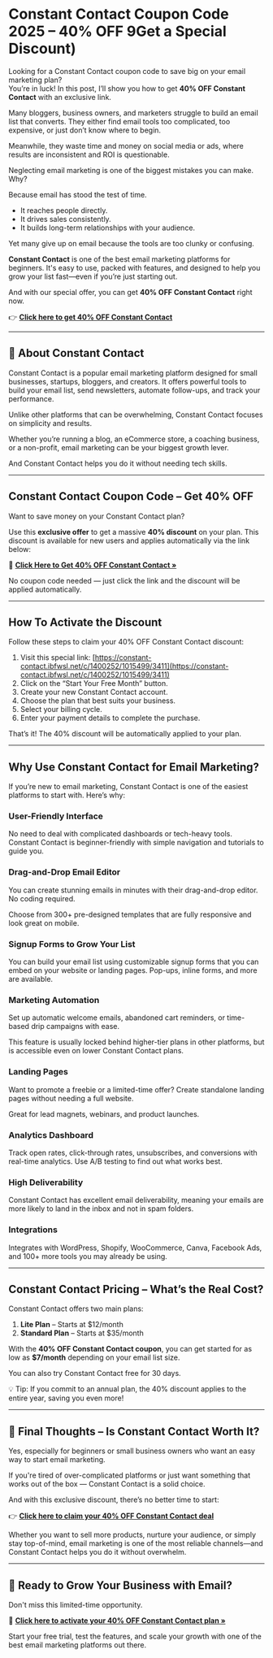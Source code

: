 # Constant Contact Coupon Code 2025 – 40% OFF 9Get a Special Discount)

Looking for a Constant Contact coupon code to save big on your email marketing plan?  
You’re in luck! In this post, I’ll show you how to get **40% OFF Constant Contact** with an exclusive link.

Many bloggers, business owners, and marketers struggle to build an email list that converts. They either find email tools too complicated, too expensive, or just don’t know where to begin.

Meanwhile, they waste time and money on social media or ads, where results are inconsistent and ROI is questionable.

Neglecting email marketing is one of the biggest mistakes you can make. Why?

Because email has stood the test of time.

- It reaches people directly.
- It drives sales consistently.
- It builds long-term relationships with your audience.

Yet many give up on email because the tools are too clunky or confusing.

**Constant Contact** is one of the best email marketing platforms for beginners. It's easy to use, packed with features, and designed to help you grow your list fast—even if you’re just starting out.

And with our special offer, you can get **40% OFF Constant Contact** right now.

👉 **[Click here to get 40% OFF Constant Contact](https://constant-contact.ibfwsl.net/c/1400252/1015499/3411)**

---

## 📨 About Constant Contact

Constant Contact is a popular email marketing platform designed for small businesses, startups, bloggers, and creators. It offers powerful tools to build your email list, send newsletters, automate follow-ups, and track your performance.

Unlike other platforms that can be overwhelming, Constant Contact focuses on simplicity and results.

Whether you’re running a blog, an eCommerce store, a coaching business, or a non-profit, email marketing can be your biggest growth lever.

And Constant Contact helps you do it without needing tech skills.

---

## Constant Contact Coupon Code – Get 40% OFF

Want to save money on your Constant Contact plan?

Use this **exclusive offer** to get a massive **40% discount** on your plan. This discount is available for new users and applies automatically via the link below:

🎉 **[Click Here to Get 40% OFF Constant Contact »](https://constant-contact.ibfwsl.net/c/1400252/1015499/3411)**

No coupon code needed — just click the link and the discount will be applied automatically.

---

## How To Activate the Discount

Follow these steps to claim your 40% OFF Constant Contact discount:

1. Visit this special link: [https://constant-contact.ibfwsl.net/c/1400252/1015499/3411](https://constant-contact.ibfwsl.net/c/1400252/1015499/3411)
2. Click on the “Start Your Free Month” button.
3. Create your new Constant Contact account.
4. Choose the plan that best suits your business.
5. Select your billing cycle.
6. Enter your payment details to complete the purchase.

That’s it! The 40% discount will be automatically applied to your plan.

---

## Why Use Constant Contact for Email Marketing?

If you’re new to email marketing, Constant Contact is one of the easiest platforms to start with. Here’s why:

### User-Friendly Interface

No need to deal with complicated dashboards or tech-heavy tools. Constant Contact is beginner-friendly with simple navigation and tutorials to guide you.

### Drag-and-Drop Email Editor

You can create stunning emails in minutes with their drag-and-drop editor. No coding required.

Choose from 300+ pre-designed templates that are fully responsive and look great on mobile.

### Signup Forms to Grow Your List

You can build your email list using customizable signup forms that you can embed on your website or landing pages. Pop-ups, inline forms, and more are available.

### Marketing Automation

Set up automatic welcome emails, abandoned cart reminders, or time-based drip campaigns with ease.

This feature is usually locked behind higher-tier plans in other platforms, but is accessible even on lower Constant Contact plans.

### Landing Pages

Want to promote a freebie or a limited-time offer? Create standalone landing pages without needing a full website.

Great for lead magnets, webinars, and product launches.

### Analytics Dashboard

Track open rates, click-through rates, unsubscribes, and conversions with real-time analytics. Use A/B testing to find out what works best.

### High Deliverability

Constant Contact has excellent email deliverability, meaning your emails are more likely to land in the inbox and not in spam folders.

### Integrations

Integrates with WordPress, Shopify, WooCommerce, Canva, Facebook Ads, and 100+ more tools you may already be using.

---

## Constant Contact Pricing – What’s the Real Cost?

Constant Contact offers two main plans:

1. **Lite Plan** – Starts at $12/month
2. **Standard Plan** – Starts at $35/month

With the **40% OFF Constant Contact coupon**, you can get started for as low as **$7/month** depending on your email list size.

You can also try Constant Contact free for 30 days.

💡 Tip: If you commit to an annual plan, the 40% discount applies to the entire year, saving you even more!

---

## 🧠 Final Thoughts – Is Constant Contact Worth It?

Yes, especially for beginners or small business owners who want an easy way to start email marketing.

If you're tired of over-complicated platforms or just want something that works out of the box — Constant Contact is a solid choice.

And with this exclusive discount, there’s no better time to start:

👉 **[Click here to claim your 40% OFF Constant Contact deal](https://constant-contact.ibfwsl.net/c/1400252/1015499/3411)**

Whether you want to sell more products, nurture your audience, or simply stay top-of-mind, email marketing is one of the most reliable channels—and Constant Contact helps you do it without overwhelm.

---

## 👋 Ready to Grow Your Business with Email?

Don't miss this limited-time opportunity.

🎯 **[Click here to activate your 40% OFF Constant Contact plan »](https://constant-contact.ibfwsl.net/c/1400252/1015499/3411)**

Start your free trial, test the features, and scale your growth with one of the best email marketing platforms out there.
